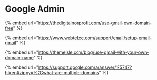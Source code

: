 # Google Admin

{% embed url="https://thedigitalnonprofit.com/use-gmail-own-domain-free" %}

{% embed url="https://www.webtekcc.com/support/email/setup-email-gmail" %}

{% embed url="https://themeisle.com/blog/use-gmail-with-your-own-domain-name" %}

{% embed url="https://support.google.com/a/answer/175747?hl=en#zippy=%2Cwhat-are-multiple-domains" %}
